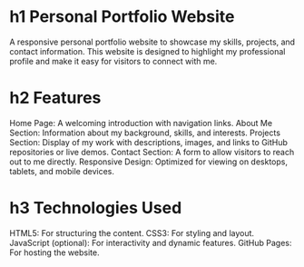 # h1 Personal Portfolio Website
A responsive personal portfolio website to showcase my skills, projects, and contact information. This website is designed to highlight my professional profile and make it easy for visitors to connect with me.

# h2 Features
Home Page: A welcoming introduction with navigation links.
About Me Section: Information about my background, skills, and interests.
Projects Section: Display of my work with descriptions, images, and links to GitHub repositories or live demos.
Contact Section: A form to allow visitors to reach out to me directly.
Responsive Design: Optimized for viewing on desktops, tablets, and mobile devices.
# h3 Technologies Used
HTML5: For structuring the content.
CSS3: For styling and layout.
JavaScript (optional): For interactivity and dynamic features.
GitHub Pages: For hosting the website.
